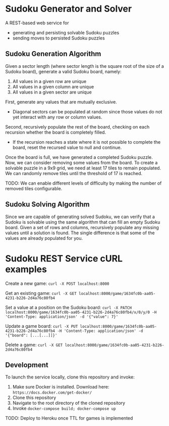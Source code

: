 # Sudoku Generator and Solver
A REST-based web service for 
- generating and persisting solvable Sudoku puzzles
-  sending moves to persisted Sudoku puzzles
## Sudoku Generation Algorithm
Given a sector length (where sector length is the square root of the size of a Sudoku board),
generate a valid Sudoku board, namely:
1. All values in a given row are unique
2. All values in a given column are unique
3. All values in a given sector are unique

First, generate any values that are mutually exclusive. 
- Diagonal sectors can be populated at random since those values do not yet interact with any row or column values.

Second, recursively populate the rest of the board, checking on each recursion whether the board is completely filled. 
- If the recursion reaches a state where it is not possible to complete the board, reset the recursed value to null and continue.

Once the board is full, we have generated a completed Sudoku puzzle. Now, we can consider removing some values from the board. To create a solvable puzzle in a 9x9 grid, we need at least 17 tiles to remain populated. We can randomly remove tiles until the threshold of 17 is reached. 

TODO: We can enable different levels of difficulty by making the number of removed tiles configurable.

## Sudoku Solving Algorithm

Since we are capable of generating solved Sudoku, we can verify that a Sudoku is solvable using the same algorithm that can fill an empty Sudoku board. Given a set of rows and columns, recursively populate any missing values until a solution is found. The single difference is that some of the values are already populated for you.

# Sudoku REST Service cURL examples
Create a new game:
`curl -X POST localhost:8000 `

Get an existing game:
`curl -X GET localhost:8000/game/1634fc0b-aa05-4231-b226-2d4a76c80fb4`

Set a value at a position on the Sudoku board:
`curl -X PATCH localhost:8000/game/1634fc0b-aa05-4231-b226-2d4a76c80fb4/x/0/y/0 -H 'Content-Type: application/json' -d '{"value": 7}'`

Update a game board:
`curl -X PUT localhost:8000/game/1634fc0b-aa05-4231-b226-2d4a76c80fb4 -H 'Content-Type: application/json' -d '{"board": [...[...]]}'`

Delete a game:
`curl -X GET localhost:8000/game/1634fc0b-aa05-4231-b226-2d4a76c80fb4`

## Development

To launch the service locally, clone this repository and invoke:
1. Make sure Docker is installed. Download here: `https://docs.docker.com/get-docker/`
2. Clone this repository
3. Navigate to the root directory of the cloned repository
4. Invoke `docker-compose build; docker-compose up`

TODO: Deploy to Heroku once TTL for games is implemented

